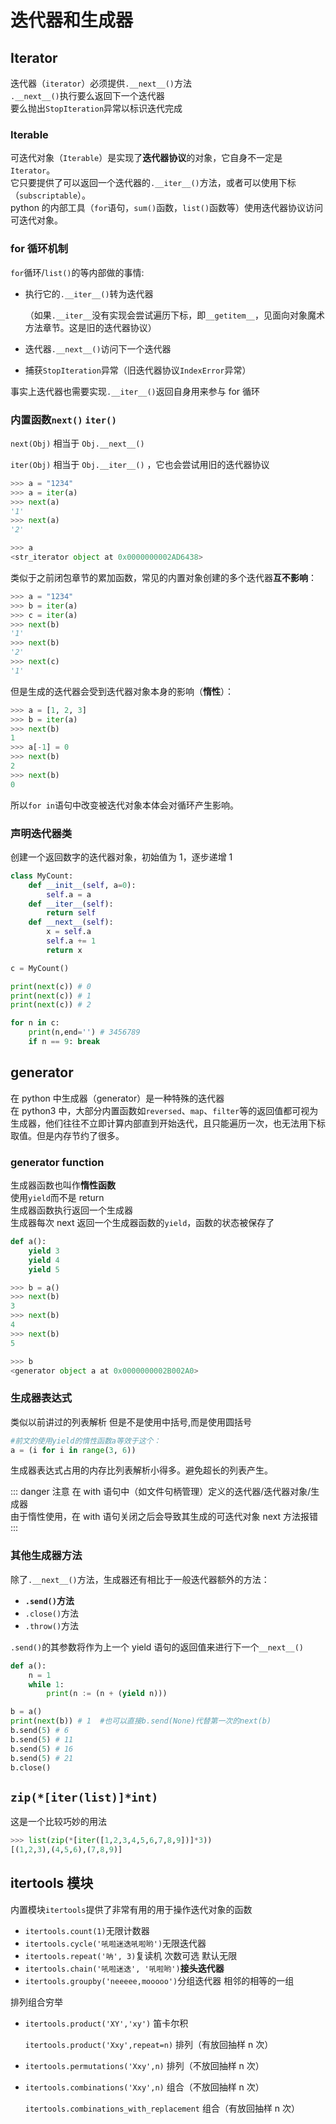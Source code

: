 # 迭代器和生成器

## Iterator

迭代器（`iterator`）必须提供`.__next__()`方法  
 `.__next__()`执行要么返回下一个迭代器  
要么抛出`StopIteration`异常以标识迭代完成

### Iterable

可迭代对象（`Iterable`）是实现了**迭代器协议**的对象，它自身不一定是`Iterator`。  
它只要提供了可以返回一个迭代器的`.__iter__()`方法，或者可以使用下标（`subscriptable`）。  
python 的内部工具（`for`语句，`sum()`函数，`list()`函数等）使用迭代器协议访问可迭代对象。

### for 循环机制

`for`循环/`list()`的等内部做的事情:

- 执行它的`.__iter__()`转为迭代器

  （如果`.__iter__`没有实现会尝试遍历下标，即`__getitem__`，见面向对象魔术方法章节。这是旧的迭代器协议）

- 迭代器`.__next__()`访问下一个迭代器

- 捕获`StopIteration`异常（旧迭代器协议`IndexError`异常）

事实上迭代器也需要实现`.__iter__()`返回自身用来参与 for 循环

### 内置函数`next()` `iter()`

`next(Obj)` 相当于 `Obj.__next__()`

`iter(Obj)` 相当于 `Obj.__iter__()` ，它也会尝试用旧的迭代器协议

```python
>>> a = "1234"
>>> a = iter(a)
>>> next(a)
'1'
>>> next(a)
'2'

>>> a
<str_iterator object at 0x0000000002AD6438>
```

类似于之前闭包章节的累加函数，常见的内置对象创建的多个迭代器**互不影响**：

```python
>>> a = "1234"
>>> b = iter(a)
>>> c = iter(a)
>>> next(b)
'1'
>>> next(b)
'2'
>>> next(c)
'1'
```

但是生成的迭代器会受到迭代器对象本身的影响（**惰性**）：

```python
>>> a = [1, 2, 3]
>>> b = iter(a)
>>> next(b)
1
>>> a[-1] = 0
>>> next(b)
2
>>> next(b)
0
```

所以`for in`语句中改变被迭代对象本体会对循环产生影响。

### 声明迭代器类

创建一个返回数字的迭代器对象，初始值为 1，逐步递增 1

```python
class MyCount:
    def __init__(self, a=0):
        self.a = a
    def __iter__(self):
        return self
    def __next__(self):
        x = self.a
        self.a += 1
        return x

c = MyCount()

print(next(c)) # 0
print(next(c)) # 1
print(next(c)) # 2

for n in c:
    print(n,end='') # 3456789
    if n == 9: break
```

## generator

在 python 中生成器（generator）是一种特殊的迭代器  
在 python3 中，大部分内置函数如`reversed`、`map`、`filter`等的返回值都可视为生成器，他们往往不立即计算内部直到开始迭代，且只能遍历一次，也无法用下标取值。但是内存节约了很多。

### generator function

生成器函数也叫作**惰性函数**  
使用`yield`而不是 return  
生成器函数执行返回一个生成器  
生成器每次 next 返回一个生成器函数的`yield`，函数的状态被保存了

```python
def a():
    yield 3
    yield 4
    yield 5

>>> b = a()
>>> next(b)
3
>>> next(b)
4
>>> next(b)
5

>>> b
<generator object a at 0x0000000002B002A0>
```

### 生成器表达式

类似以前讲过的列表解析 但是不是使用中括号,而是使用圆括号

```python
#前文的使用yield的惰性函数a等效于这个：
a = (i for i in range(3, 6))
```

生成器表达式占用的内存比列表解析小得多。避免超长的列表产生。

::: danger 注意
在 with 语句中（如文件句柄管理）定义的迭代器/迭代器对象/生成器  
由于惰性使用，在 with 语句关闭之后会导致其生成的可迭代对象 next 方法报错
:::

### 其他生成器方法

除了`.__next__()`方法，生成器还有相比于一般迭代器额外的方法：

- **`.send()`方法**
- `.close()`方法
- `.throw()`方法

`.send()`的其参数将作为上一个 yield 语句的返回值来进行下一个`__next__()`

```python
def a():
    n = 1
    while 1:
        print(n := (n + (yield n)))

b = a()
print(next(b)) # 1  #也可以直接b.send(None)代替第一次的next(b)
b.send(5) # 6
b.send(5) # 11
b.send(5) # 16
b.send(5) # 21
b.close()
```

## `zip(*[iter(list)]*int)`

这是一个比较巧妙的用法

```python
>>> list(zip(*[iter([1,2,3,4,5,6,7,8,9])]*3))
[(1,2,3),(4,5,6),(7,8,9)]
```

## itertools 模块

内置模块`itertools`提供了非常有用的用于操作迭代对象的函数

- `itertools.count(1)`无限计数器
- `itertools.cycle('吼啦迷迭吼啦哟')`无限迭代器
- `itertools.repeat('呐', 3)`复读机 次数可选 默认无限
- `itertools.chain('吼啦迷迭', '吼啦哟')`**接头迭代器**
- `itertools.groupby('neeeee,mooooo')`分组迭代器 相邻的相等的一组

排列组合穷举

- `itertools.product('XY','xy')` 笛卡尔积

  `itertools.product('Xxy',repeat=n)` 排列（有放回抽样 n 次）

- `itertools.permutations('Xxy',n)` 排列（不放回抽样 n 次）

- `itertools.combinations('Xxy',n)` 组合（不放回抽样 n 次）

  `itertools.combinations_with_replacement` 组合（有放回抽样 n 次）
